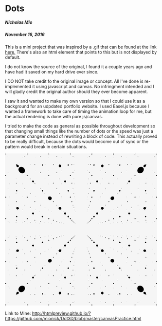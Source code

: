 # Dots
##### Nicholas Mio 
##### November 16, 2016  

This is a mini project that was inspired by a .gif that can be found at the link [here.](https://github.com/mionick/Dot3D/blob/master/original.gif?raw=true)
There's also an html element that points to this but is not displayed by default.

I do not know the source of the original, I found it a couple years ago and have had it saved on my hard drive ever since. 

I DO NOT take credit fo the original image or concept. All I've done is re-implemented it using javascript and canvas. No infringment intended and I will gladly credit the original author should they ever become apparent. 

I saw it and wanted to make my own version so that I could use it as a background for an udpdated portfolio website.
I used Easel.js because I wanted a framework to take care of timing the animation loop for me, but the actual rendering is done with pure js/canvas. 

I tried to make the code as general as possible throughout development so that changing small things like the number of dots or the speed was just a parameter change instead of rewriting a block of code. This actually proved to be really difficult, because the dots would become out of sync or the pattern would break in certain situations.

![The original .gif](https://github.com/mionick/Dot3D/blob/master/original.gif?raw=true)

Link to Mine:
http://htmlpreview.github.io/?https://github.com/mionick/Dot3D/blob/master/canvasPractice.html 
